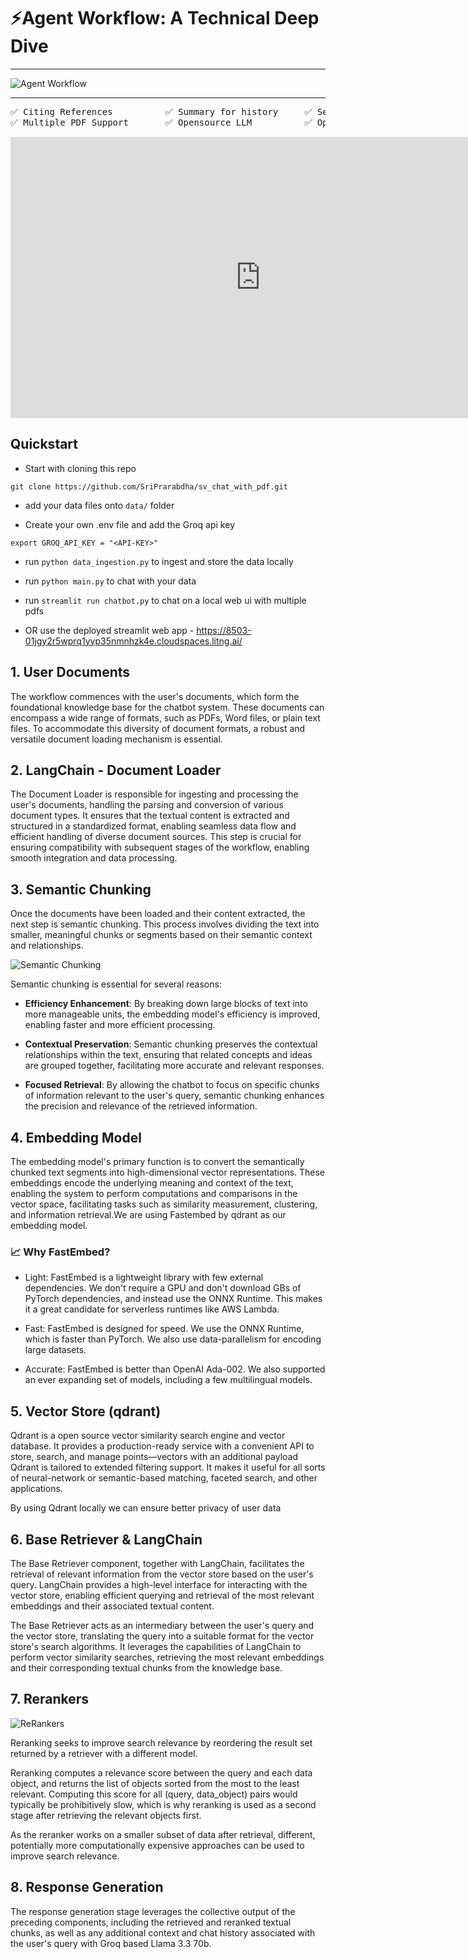 # ⚡Agent Workflow: A Technical Deep Dive

---

![Agent Workflow](assets/workflow.png)

---

<pre>
✅ Citing References          ✅ Summary for history     ✅ Serverless Deployment   
✅ Multiple PDF Support       ✅ Opensource LLM          ✅ Opensource DB         
</pre>

<iframe width="800" height="450" src="https://www.youtube.com/embed/0_chkpsjHyo" frameborder="0" allow="accelerometer; autoplay; clipboard-write; encrypted-media; gyroscope; picture-in-picture" allowfullscreen></iframe>


## Quickstart

- Start with cloning this repo
```
git clone https://github.com/SriPrarabdha/sv_chat_with_pdf.git
```

- add your data files onto ```data/``` folder

- Create your own .env file and add the Groq api key
```
export GROQ_API_KEY = "<API-KEY>"
```

- run ```python data_ingestion.py``` to ingest and store the data locally

- run ```python main.py``` to chat with your data

- run ```streamlit run chatbot.py``` to chat on a local web ui with multiple pdfs

- OR use the deployed streamlit web app - https://8503-01jgy2r5wprq1yyp35nmnhzk4e.cloudspaces.litng.ai/

## 1. User Documents

The workflow commences with the user's documents, which form the foundational knowledge base for the chatbot system. These documents can encompass a wide range of formats, such as PDFs, Word files, or plain text files. To accommodate this diversity of document formats, a robust and versatile document loading mechanism is essential.

## 2. LangChain - Document Loader

The Document Loader is responsible for ingesting and processing the user's documents, handling the parsing and conversion of various document types. It ensures that the textual content is extracted and structured in a standardized format, enabling seamless data flow and efficient handling of diverse document sources. This step is crucial for ensuring compatibility with subsequent stages of the workflow, enabling smooth integration and data processing.

## 3. Semantic Chunking

Once the documents have been loaded and their content extracted, the next step is semantic chunking. This process involves dividing the text into smaller, meaningful chunks or segments based on their semantic context and relationships. 

![Semantic Chunking](assets/semantic_chunking.png)

Semantic chunking is essential for several reasons:

- **Efficiency Enhancement**: By breaking down large blocks of text into more manageable units, the embedding model's efficiency is improved, enabling faster and more efficient processing.

- **Contextual Preservation**: Semantic chunking preserves the contextual relationships within the text, ensuring that related concepts and ideas are grouped together, facilitating more accurate and relevant responses.

- **Focused Retrieval**: By allowing the chatbot to focus on specific chunks of information relevant to the user's query, semantic chunking enhances the precision and relevance of the retrieved information.

## 4. Embedding Model

The embedding model's primary function is to convert the semantically chunked text segments into high-dimensional vector representations. These embeddings encode the underlying meaning and context of the text, enabling the system to perform computations and comparisons in the vector space, facilitating tasks such as similarity measurement, clustering, and information retrieval.We are using Fastembed by qdrant as our embedding model.

### 📈 Why FastEmbed?

- Light: FastEmbed is a lightweight library with few external dependencies. We don't require a GPU and don't download GBs of PyTorch dependencies, and instead use the ONNX Runtime. This makes it a great candidate for serverless runtimes like AWS Lambda.

- Fast: FastEmbed is designed for speed. We use the ONNX Runtime, which is faster than PyTorch. We also use data-parallelism for encoding large datasets.

- Accurate: FastEmbed is better than OpenAI Ada-002. We also supported an ever expanding set of models, including a few multilingual models.

## 5. Vector Store (qdrant)

Qdrant is a open source vector similarity search engine and vector database. It provides a production-ready service with a convenient API to store, search, and manage points—vectors with an additional payload Qdrant is tailored to extended filtering support. It makes it useful for all sorts of neural-network or semantic-based matching, faceted search, and other applications.

By using Qdrant locally we can ensure better privacy of user data

## 6. Base Retriever & LangChain

The Base Retriever component, together with LangChain, facilitates the retrieval of relevant information from the vector store based on the user's query. LangChain provides a high-level interface for interacting with the vector store, enabling efficient querying and retrieval of the most relevant embeddings and their associated textual content.

The Base Retriever acts as an intermediary between the user's query and the vector store, translating the query into a suitable format for the vector store's search algorithms. It leverages the capabilities of LangChain to perform vector similarity searches, retrieving the most relevant embeddings and their corresponding textual chunks from the knowledge base.

## 7. Rerankers

![ReRankers](assets/rerankers.png)

Reranking seeks to improve search relevance by reordering the result set returned by a retriever with a different model.

Reranking computes a relevance score between the query and each data object, and returns the list of objects sorted from the most to the least relevant. Computing this score for all (query, data_object) pairs would typically be prohibitively slow, which is why reranking is used as a second stage after retrieving the relevant objects first.

As the reranker works on a smaller subset of data after retrieval, different, potentially more computationally expensive approaches can be used to improve search relevance.

## 8. Response Generation

The response generation stage leverages the collective output of the preceding components, including the retrieved and reranked textual chunks, as well as any additional context and chat history associated with the user's query with Groq based Llama 3.3 70b.

